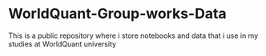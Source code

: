 # WorldQuant-Group-works-Data
This is a public repository where i store notebooks and data that i use in my studies at WorldQuant university
